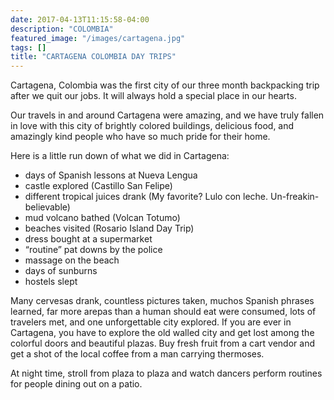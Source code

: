 ```yaml
---
date: 2017-04-13T11:15:58-04:00
description: "COLOMBIA"
featured_image: "/images/cartagena.jpg"
tags: []
title: "CARTAGENA COLOMBIA DAY TRIPS"
---
```


Cartagena, Colombia was the first city of our three month backpacking trip after we quit our jobs. It will always hold a special place in our hearts. 

Our travels in and around Cartagena were amazing, and we have truly fallen in love with this city of brightly colored buildings, delicious food, and amazingly kind people who have so much pride for their home.

Here is a little run down of what we did in Cartagena:

- days of Spanish lessons at Nueva Lengua
- castle explored (Castillo San Felipe)
- different tropical juices drank (My favorite? Lulo con leche. Un-freakin-believable)
- mud volcano bathed (Volcan Totumo)
- beaches visited (Rosario Island Day Trip)
- dress bought at a supermarket
- “routine” pat downs by the police
- massage on the beach
- days of sunburns
- hostels slept 

Many cervesas drank, countless pictures taken, muchos Spanish phrases learned, far more arepas than a human should eat were consumed, lots of travelers met, and one unforgettable city explored.
If you are ever in Cartagena, you have to explore the old walled city and get lost among the colorful doors and beautiful plazas. Buy fresh fruit from a cart vendor and get a shot of the local coffee from a man carrying thermoses. 

At night time, stroll from plaza to plaza and watch dancers perform routines for people dining out on a patio. 